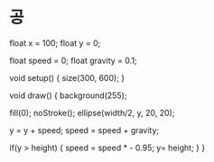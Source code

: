 # 공

float x = 100; 
float y = 0;

float speed = 0;
float gravity = 0.1;

void setup() {
  size(300, 600);
}

void draw() {
  background(255);
  
  fill(0);
  noStroke();
  ellipse(width/2, y, 20, 20);

 y = y + speed;
speed = speed + gravity;

if(y > height) {
  speed =  speed * - 0.95;
  y= height;
}
}
  
